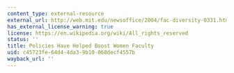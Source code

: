 ```yaml
---
content_type: external-resource
external_url: http://web.mit.edu/newsoffice/2004/fac-diversity-0331.html
has_external_license_warning: true
license: https://en.wikipedia.org/wiki/All_rights_reserved
status: ''
title: Policies Have Helped Boost Women Faculty
uid: c45723fe-64d4-4da3-9b10-068decf4557b
wayback_url: ''
---
```

